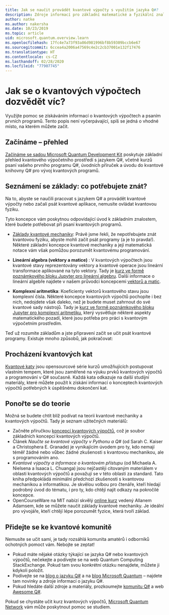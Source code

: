 ```yaml
---
title: Jak se naučit provádět kvantové výpočty s využitím jazyka Q#?
description: Zdroje informací pro základní matematické a fyzikální znalosti, které vám pomůžou začít s kvantovými výpočty
author: natke
ms.author: nakersha
ms.date: 10/23/2019
ms.topic: article
uid: microsoft.quantum.overview.learn
ms.openlocfilehash: 17fc4e7a73f93a86d981996bf8b59309bccb6e67
ms.sourcegitcommit: 6ccea4a2006a47569c4e2c2cb37001e132f17476
ms.translationtype: HT
ms.contentlocale: cs-CZ
ms.lasthandoff: 02/28/2020
ms.locfileid: "77907745"
---
```

# <a name="how-to-learn-about-quantum-computing"></a>Jak se o kvantových výpočtech dozvědět víc?

Využijte pomoc se získáváním informací o kvantových výpočtech a psaním prvních programů. Tento popis není vyčerpávající, spíš se jedná o vhodné místo, na kterém můžete začít.

## <a name="getting-started-overview"></a>Začínáme – přehled

[Začínáme se sadou Microsoft Quantum Development Kit](xref:microsoft.quantum.welcome) poskytuje základní přehled kvantového výpočetního prostředí s jazykem Q#, včetně kurzů psaní vašeho prvního programu Q#, úvodních příruček a úvodu do kvantové knihovny Q# pro vývoj kvantových programů.

## <a name="learning-the-basics-what-do-you-need-to-know"></a>Seznámení se základy: co potřebujete znát?

Na to, abyste se naučili pracovat s jazykem Q# a provádět kvantové výpočty nebo začali psát kvantové aplikace, nemusíte ovládat kvantovou fyziku.

Tyto koncepce vám poskytnou odpovídající úvod k základním znalostem, které budete potřebovat při psaní kvantových programů.  

* [Základy kvantové mechaniky](xref:microsoft.quantum.concepts.intro): Právě jsme řekli, že nepotřebujete znát kvantovou fyziku, abyste mohli začít psát programy (a je to pravda!). Některé základní koncepce kvantové mechaniky a její matematická notace vám však pomůžou porozumět kvantovému programování.

* **Lineární algebra (vektory a matice)** : V kvantových výpočtech jsou kvantové stavy reprezentovány vektory a kvantové operace jsou lineární transformace aplikované na tyto vektory.  Tady je [kurz ve formě poznámkového bloku Jupyter pro lineární algebru](https://github.com/microsoft/QuantumKatas/tree/master/tutorials/LinearAlgebra).  Další informace o lineární algebře najdete v našem průvodci koncepcemi [vektorů a matic](xref:microsoft.quantum.concepts.vectors).

* **Komplexní aritmetika**: Koeficienty vektorů kvantového stavu jsou komplexní čísla. Některé koncepce kvantových výpočtů pochopíte i bez nich, nedojdete však daleko, než je budete muset zahrnout do své kvantové sady nástrojů.  Tady je [kurz ve formě poznámkového bloku Jupyter pro komplexní aritmetiku](https://github.com/microsoft/QuantumKatas/tree/master/tutorials/ComplexArithmetic), který vysvětluje některé aspekty matematického pozadí, které jsou potřeba pro práci s kvantovým výpočetním prostředím. 

Teď už rozumíte základům a jste připravení začít se učit psát kvantové programy.  Existuje mnoho způsobů, jak pokračovat:

## <a name="do-the-quantum-katas"></a>Procházení kvantových kat

[Kvantové katy](xref:microsoft.quantum.overview.katas) jsou opensourcové série kurzů umožňujících postupovat vlastním tempem, které jsou zaměřené na výuku prvků kvantových výpočtů a programování v Q# současně.  Každá kata odkazuje na další studijní materiály, které můžete použít k získání informací o konceptech kvantových výpočtů potřebných k úspěšnému dokončení kat.  

## <a name="dive-into-the-theory"></a>Ponořte se do teorie

Možná se budete chtít blíž podívat na teorii kvantové mechaniky a kvantových výpočtů. Tady je seznam užitečných materiálů:

* Začněte příručkou [koncepcí kvantových výpočtů](xref:microsoft.quantum.concepts.intro), což je soubor základních koncepcí kvantových výpočtů.
* Článek _Naučte se kvantové výpočty v Pythonu a Q#_ (od Sarah C. Kaiser a Christophera E. Granade) je vynikajícím úvodem pro ty, kdo nemají téměř žádné nebo vůbec žádné zkušenosti s kvantovou mechanikou, ale s programováním ano.
* _Kvantové výpočty a informace o kvantovém přístupu_ (od Michaela A. Nielsena a Isaaca L. Chuanga) jsou nejčastěji citovaným materiálem v oblasti kvantových výpočtů a považují se v této oblasti za standard. Tato kniha předpokládá minimální předchozí zkušenosti s kvantovou mechanikou a informatikou. Je skvělou volbou pro čtenáře, kteří hledají podrobný úvod do tématu, i pro ty, kdo chtějí najít odkazy na pokročilé koncepce.
* OpenCourseWare na MIT nabízí skvělý [online kurz](https://www.youtube.com/watch?v=lZ3bPUKo5zc&list=PLUl4u3cNGP61-9PEhRognw5vryrSEVLPr) vedený Allanem Adamsem, kde se můžete naučit základy kvantové mechaniky. Je ideální pro vývojáře, kteří chtějí lépe porozumět fyzice, která tvoří základ.

## <a name="join-the-quantum-community"></a>Přidejte se ke kvantové komunitě

Nemusíte se učit sami, je tady rozsáhlá komunita amatérů i odborníků ochotných pomoct vám. Nebojte se zeptat!

* Pokud máte nějaké otázky týkající se jazyka Q# nebo kvantových výpočtů, nečekejte a podívejte se na web Quantum Computing StackExchange. Pokud tam svou konkrétní otázku nenajdete, můžete ji kdykoli položit. 
* Podívejte se na [blog o jazyku Q#](https://devblogs.microsoft.com/qsharp/) a na [blog Microsoft Quantum](https://cloudblogs.microsoft.com/quantum/) – najdete tam novinky a zdroje informací o jazyku Q#.
* Pokud hledáte další zdroje a materiály, prozkoumejte [komunitu Q#](https://qsharp.community/) a web [Awesome Q#](https://project-awesome.org/ebraminio/awesome-qsharp).

 Pokud se chystáte učit kurz kvantových výpočtů, [Microsoft Quantum Network](https://info.microsoft.com/LearnMoreAboutMicrosoftQuantumNetwork.html) vám může poskytnout pomoc se studiem.  

